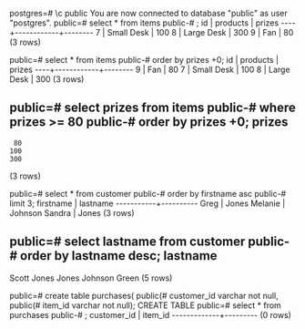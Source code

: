 postgres=# \c public
You are now connected to database "public" as user "postgres".
public=# select * from items
public-# ;
 id |  products  | prizes
----+------------+--------
  7 | Small Desk |    100
  8 | Large Desk |    300
  9 | Fan        |     80
(3 rows)



public=# select * from items
public-# order by prizes +0;
 id |  products  | prizes
----+------------+--------
  9 | Fan        |     80
  7 | Small Desk |    100
  8 | Large Desk |    300
(3 rows)



public=# select prizes from items
public-# where prizes >= 80
public-# order by prizes +0;
 prizes
--------
     80
    100
    300
(3 rows)



public=# select * from customer
public-# order by firstname asc
public-# limit 3;
 firstname | lastname
-----------+----------
 Greg      | Jones
 Melanie   | Johnson
 Sandra    | Jones
(3 rows)



public=# select lastname from customer
public-# order by lastname desc;
 lastname
----------
 Scott
 Jones
 Jones
 Johnson
 Green
(5 rows)



public=# create table purchases(
public(# customer_id varchar not null,
public(# item_id varchar not null);
CREATE TABLE
public=# select * from purchases
public-# ;
 customer_id | item_id
-------------+---------
(0 rows)



